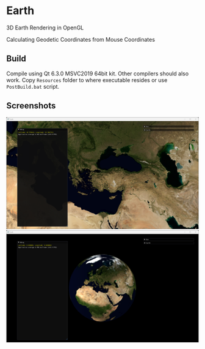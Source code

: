 # Earth
3D Earth Rendering in OpenGL

Calculating Geodetic Coordinates from Mouse Coordinates

## Build
Compile using Qt 6.3.0 MSVC2019 64bit kit. Other compilers should also work. Copy `Resources` folder to where executable resides or use `PostBuild.bat` script. 

## Screenshots
![](Screenshot_1.png)
![](Screenshot_2.png)
